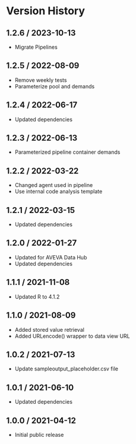 # Version History

## 1.2.6 / 2023-10-13

- Migrate Pipelines

## 1.2.5 / 2022-08-09

- Remove weekly tests
- Parameterize pool and demands

## 1.2.4 / 2022-06-17

- Updated dependencies

## 1.2.3 / 2022-06-13

- Parameterized pipeline container demands

## 1.2.2 / 2022-03-22

- Changed agent used in pipeline
- Use internal code analysis template

## 1.2.1 / 2022-03-15

- Updated dependencies

## 1.2.0 / 2022-01-27

- Updated for AVEVA Data Hub
- Updated dependencies

## 1.1.1 / 2021-11-08

- Updated R to 4.1.2

## 1.1.0 / 2021-08-09

- Added stored value retrieval
- Added URLencode() wrapper to data view URL

## 1.0.2 / 2021-07-13

- Update sampleoutput_placeholder.csv file

## 1.0.1 / 2021-06-10

- Updated dependencies

## 1.0.0 / 2021-04-12

- Initial public release
